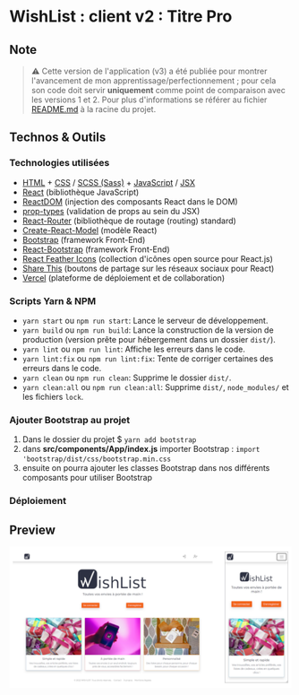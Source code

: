 # WishList : client v2 : Titre Pro

## Note

> ⚠️ Cette version de l'application (v3) a été publiée pour montrer l'avancement de mon apprentissage/perfectionnement ; pour cela son code doit servir **uniquement** comme point de comparaison avec les versions 1 et 2. Pour plus d'informations se référer au fichier [README.md](../README.md) à la racine du projet.

## Technos & Outils

### Technologies utilisées

- [HTML](https://www.w3.org/html/) + [CSS](https://www.w3.org/Style/CSS/) / [SCSS (Sass)](https://sass-lang.com/) + [JavaScript](https://developer.mozilla.org/fr/docs/Web/JavaScript) / [JSX](https://fr.reactjs.org/docs/introducing-jsx.html)
- [React](https://reactjs.org/) (bibliothèque JavaScript)
- [ReactDOM](https://fr.reactjs.org/docs/react-dom.html) (injection des composants React dans le DOM)
- [prop-types](https://github.com/facebook/prop-types) (validation de props au sein du JSX)
- [React-Router](https://reactrouter.com/) (bibliothèque de routage (routing) standard)
- [Create-React-Model](https://create-react-app.dev/) (modèle React)
- [Bootstrap](https://getbootstrap.com/) (framework Front-End)
- [React-Bootstrap](https://react-bootstrap.github.io) (framework Front-End)
- [React Feather Icons](https://feathericons.com/) (collection d'icônes open source pour React.js)
- [Share This](https://github.com/sharethis-github/sharethis-reactjs) (boutons de partage sur les réseaux sociaux pour React)
- [Vercel](https://vercel.com) (plateforme de déploiement et de collaboration)

### Scripts Yarn & NPM

- `yarn start` ou `npm run start`: Lance le serveur de développement.
- `yarn build` ou `npm run build`: Lance la construction de la version de production (version prête pour hébergement dans un dossier `dist/`).
- `yarn lint` ou `npm run lint`: Affiche les erreurs dans le code.
- `yarn lint:fix` ou `npm run lint:fix`: Tente de corriger certaines des erreurs dans le code.
- `yarn clean` ou `npm run clean`: Supprime le dossier `dist/`.
- `yarn clean:all` ou `npm run clean:all`: Supprime `dist/`, `node_modules/` et les fichiers `lock`.

### Ajouter Bootstrap au projet

<!-- ! Nécessaire ? -->

1. Dans le dossier du projet $ `yarn add bootstrap`
2. dans **src/components/App/index.js** importer Bootstrap : `import 'bootstrap/dist/css/bootstrap.min.css`
3. ensuite on pourra ajouter les classes Bootstrap dans nos différents composants pour utiliser Bootstrap

### Déploiement

<!-- ToDo -->

## Preview

![preview](../doc/preview_v3.png)

